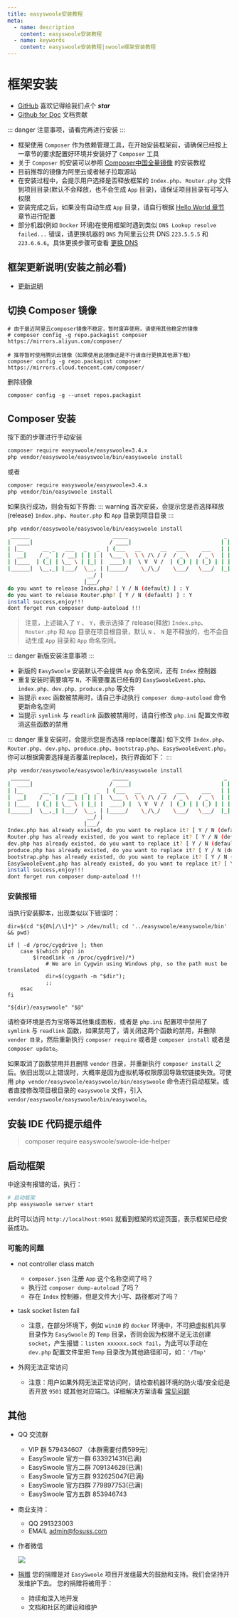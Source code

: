```yaml
---
title: easyswoole安装教程
meta:
  - name: description
    content: easyswoole安装教程
  - name: keywords
    content: easyswoole安装教程|swoole框架安装教程
---
```



# 框架安装

- [GitHub](https://github.com/easy-swoole/easyswoole)  喜欢记得给我们点个 ***star***
- [Github for Doc](https://github.com/easy-swoole/doc) 文档贡献

::: danger 
注意事项，请看完再进行安装
:::

- 框架使用 `Composer` 作为依赖管理工具，在开始安装框架前，请确保已经按上一章节的要求配置好环境并安装好了 `Composer` 工具
- 关于 `Composer` 的安装可以参照 [Composer中国全量镜像](https://pkg.phpcomposer.com/#how-to-install-composer) 的安装教程
- 目前推荐的镜像为阿里云或者梯子拉取源站
- 在安装过程中，会提示用户选择是否释放框架的 `Index.php`、`Router.php` 文件到项目目录(默认不会释放，也不会生成 `App` 目录)，请保证项目目录有可写入权限
- 安装完成之后，如果没有自动生成 `App` 目录，请自行根据 [Hello World 章节](/QuickStart/helloworld.md) 章节进行配置
- 部分机器(例如 `Docker` 环境)在使用框架时遇到类似 `DNS Lookup resolve failed...` 错误，请更换机器的 `DNS` 为阿里云公共 DNS `223.5.5.5` 和 `223.6.6.6`。具体更换步骤可查看 [更换 DNS](https://www.alidns.com/knowledge?type=SETTING_DOCS#user_linux)


## 框架更新说明(安装之前必看)

- [更新说明](/Update/main.md)


## 切换 Composer 镜像
````
# 由于最近阿里云composer镜像不稳定，暂时废弃使用，请使用其他稳定的镜像
# composer config -g repo.packagist composer https://mirrors.aliyun.com/composer/

# 推荐暂时使用腾讯云镜像（如果使用此镜像还是不行请自行更换其他源下载）
composer config -g repo.packagist composer https://mirrors.cloud.tencent.com/composer/
````

删除镜像
```
composer config -g --unset repos.packagist
```

## Composer 安装

按下面的步骤进行手动安装

```bash
composer require easyswoole/easyswoole=3.4.x
php vendor/easyswoole/easyswoole/bin/easyswoole install
```

或者
```bash
composer require easyswoole/easyswoole=3.4.x
php vendor/bin/easyswoole install
```

如果执行成功，则会有如下界面:
::: warning 
首次安装，会提示您是否选择释放(release) `Index.php`、`Router.php` 和 `App` 目录到项目目录
:::
```bash
php vendor/easyswoole/easyswoole/bin/easyswoole install
 ______                          _____                              _        
|  ____|                        / ____|                            | |       
| |__      __ _   ___   _   _  | (___   __      __   ___     ___   | |   ___ 
|  __|    / _` | / __| | | | |  \___ \  \ \ /\ / /  / _ \   / _ \  | |  / _ \
| |____  | (_| | \__ \ | |_| |  ____) |  \ V  V /  | (_) | | (_) | | | |  __/
|______|  \__,_| |___/  \__, | |_____/    \_/\_/    \___/   \___/  |_|  \___|
                         __/ |                                                
                        |___/
do you want to release Index.php? [ Y / N (default) ] : Y
do you want to release Router.php? [ Y / N (default) ] : Y
install success,enjoy!!!
dont forget run composer dump-autoload !!!
```

> 注意，上述输入了 `Y` 、 `Y`，表示选择了 release(释放) `Index.php`、`Router.php` 和 `App` 目录在项目根目录，默认 `N` 、 `N` 是不释放的，也不会自动生成 `App` 目录和 `App` 命名空间。

::: danger 
新版安装注意事项
:::

- 新版的 `EasySwoole` 安装默认不会提供 `App` 命名空间，还有 `Index` 控制器
- 重复安装时需要填写 `N`，不需要覆盖已经有的 `EasySwooleEvent.php、index.php、dev.php、produce.php` 等文件
- 当提示 `exec` 函数被禁用时，请自己手动执行 `composer dump-autoload` 命令更新命名空间
- 当提示 `symlink` 与 `readlink` 函数被禁用时，请自行修改 `php.ini` 配置文件取消这些函数的禁用

::: danger 
重复安装时，会提示您是否选择 replace(覆盖) 如下文件 `Index.php`、`Router.php`、`dev.php`、`produce.php`、`bootstrap.php`、`EasySwooleEvent.php`，你可以根据需要选择是否覆盖(replace)，执行界面如下：
:::
```bash
php vendor/easyswoole/easyswoole/bin/easyswoole install
 ______                          _____                              _        
|  ____|                        / ____|                            | |       
| |__      __ _   ___   _   _  | (___   __      __   ___     ___   | |   ___ 
|  __|    / _` | / __| | | | |  \___ \  \ \ /\ / /  / _ \   / _ \  | |  / _ \
| |____  | (_| | \__ \ | |_| |  ____) |  \ V  V /  | (_) | | (_) | | | |  __/
|______|  \__,_| |___/  \__, | |_____/    \_/\_/    \___/   \___/  |_|  \___|
                         __/ |                                                
                        |___/                                                
Index.php has already existed, do you want to replace it? [ Y / N (default) ] : N
Router.php has already existed, do you want to replace it? [ Y / N (default) ] : N
dev.php has already existed, do you want to replace it? [ Y / N (default) ] : N
produce.php has already existed, do you want to replace it? [ Y / N (default) ] : N
bootstrap.php has already existed, do you want to replace it? [ Y / N (default) ] : N
EasySwooleEvent.php has already existed, do you want to replace it? [ Y / N (default) ] : N
install success,enjoy!!!
dont forget run composer dump-autoload !!!
```

### 安装报错
当执行安装脚本，出现类似以下错误时：
```
dir=$(cd "${0%[/\\]*}" > /dev/null; cd '../easyswoole/easyswoole/bin' && pwd)

if [ -d /proc/cygdrive ]; then
    case $(which php) in
        $(readlink -n /proc/cygdrive)/*)
            # We are in Cygwin using Windows php, so the path must be translated
            dir=$(cygpath -m "$dir");
            ;;
    esac
fi

"${dir}/easyswoole" "$@"
```

请检查环境是否为宝塔等其他集成面板，或者是 `php.ini` 配置项中禁用了 ```symlink``` 与 ```readlink``` 函数，如果禁用了，请关闭这两个函数的禁用，并删除 `vender 目录`，然后重新执行 ```composer require``` 或者是 ```composer install``` 或者是 ```composer update```。

如果取消了函数禁用并且删除 `vendor` 目录，并重新执行 `composer install` 之后。依旧出现以上错误时，大概率是因为虚拟机等权限原因导致软链接失效。可使用 `php vendor/easyswoole/easyswoole/bin/easyswoole` 命令进行启动框架。或者直接修改项目根目录的 `easyswoole` 文件，引入 `vendor/easyswoole/easyswoole/bin/easyswoole`。

## 安装 IDE 代码提示组件
> composer require easyswoole/swoole-ide-helper

## 启动框架

中途没有报错的话，执行：
```bash
# 启动框架
php easyswoole server start
```
此时可以访问 `http://localhost:9501` 就看到框架的欢迎页面，表示框架已经安装成功。

### 可能的问题
- not controller class match
   - `composer.json` 注册 `App` 这个名称空间了吗？
   - 执行过 ```composer dump-autoload``` 了吗？
   - 存在 `Index` 控制器，但是文件大小写、路径都对了吗？

- task socket listen fail
   - 注意，在部分环境下，例如 `win10` 的 `docker` 环境中，不可把虚拟机共享目录作为 `EasySwoole` 的 `Temp` 目录，否则会因为权限不足无法创建 `socket`，产生报错：`listen xxxxxx.sock fail`，为此可以手动在 `dev.php` 配置文件里把 `Temp` 目录改为其他路径即可，如：`'/Tmp'`
   
- 外网无法正常访问
  - 注意：用户如果外网无法正常访问时，请检查机器环境的防火墙/安全组是否开放 `9501` 或其他对应端口。详细解决方案请看 [常见问题](/QuickStart/problem.md)


## 其他

- QQ 交流群
    - VIP 群 579434607 （本群需要付费599元）
    - EasySwoole 官方一群 633921431(已满)
    - EasySwoole 官方二群 709134628(已满)
    - EasySwoole 官方三群 932625047(已满)
    - EasySwoole 官方四群 779897753(已满)
    - EasySwoole 官方五群 853946743
    
- 商业支持：
    - QQ 291323003
    - EMAIL admin@fosuss.com
        
- 作者微信

     ![](/Images/authWx.png)
     
- [捐赠](/Preface/donate.md) 您的捐赠是对 `EasySwoole` 项目开发组最大的鼓励和支持。我们会坚持开发维护下去。 您的捐赠将被用于：
    - 持续和深入地开发
    - 文档和社区的建设和维护
    
<script>
        if(localStorage.getItem('isNew') != 1){
            localStorage.setItem('isNew',1);
            layer.confirm('是否给 EasySwoole 点个赞',{offset:'c'},function (index) {
                 layer.msg('感谢您的支持',{offset:'c'});
                     setTimeout(function () {
                         window.open('https://github.com/easy-swoole/easyswoole');
                  },1500);
             });              
        }
</script>
